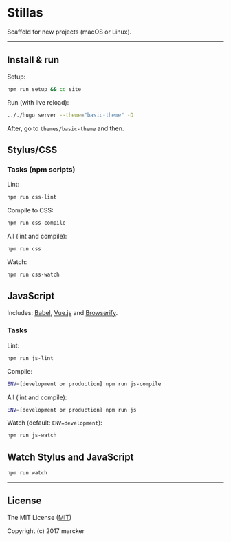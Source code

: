 # Stillas

Scaffold for new projects (macOS or Linux).

---

## Install & run

Setup:

```bash
npm run setup && cd site
```

Run (with live reload):

```bash
.././hugo server --theme="basic-theme" -D
```

After, go to `themes/basic-theme` and then.

## Stylus/CSS

### Tasks (npm scripts)

Lint:

```bash
npm run css-lint
```

Compile to CSS:

```bash
npm run css-compile
```

All (lint and compile):

```bash
npm run css
```

Watch:

```bash
npm run css-watch
```

## JavaScript

Includes: [Babel](https://babeljs.io/), [Vue.js](https://vuejs.org/) and [Browserify](browserify.org).

### Tasks

Lint:

```bash
npm run js-lint
```

Compile:

```bash
ENV=[development or production] npm run js-compile
```

All (lint and compile):

```bash
ENV=[development or production] npm run js
```

Watch (default: `ENV=development`):

```bash
npm run js-watch
```

## Watch Stylus and JavaScript

```bash
npm run watch
```

---

## License

The MIT License ([MIT](https://github.com/stillas/stillas/blob/development/license.md))

Copyright (c) 2017 marcker
